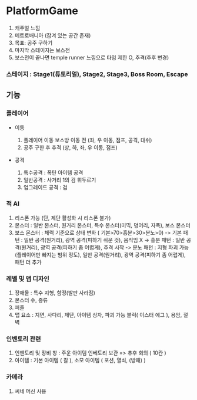 # PlatformGame
1. 캐주얼 느낌
2. 메트로배니아 (잠겨 있는 공간 존재)
3. 목표: 공주 구하기
4. 마지막 스테이지는 보스전
5. 보스전이 끝나면 temple runner 느낌으로 타임 제한 O, 추격(추후 변경)

### 스테이지 : Stage1(튜토리얼), Stage2, Stage3, Boss Room, Escape

## 기능

### 플레이어
 - 이동
   1. 플레이어 이동 보스방 이동 전 (좌, 우 이동, 점프, 공격, 대쉬)
   2. 공주 구한 후 추격 (상, 하, 좌, 우 이동, 점프)
      
 - 공격
   1. 특수공격 : 폭탄 아이템 공격
   2. 일반공격 : 사거리 1의 검 휘두르기
   3. 업그레이드 공격 : 검

### 적 AI
 1. 리스폰 가능 (단, 제단 활성화 시 리스폰 불가)
 2. 몬스터 : 일반 몬스터, 원거리 몬스터, 특수 몬스터(미믹, 덩어리, 자폭), 보스 몬스터
 3. 보스 몬스터 : 체력 기준으로 상태 변화 ( 기본>70>흥분>30>분노>0)
    -> 기본 패턴 : 일반 공격(원거리), 광역 공격(피하기 쉬운 것), 움직임 X
    -> 흥분 패턴 : 일반 공격(원거리), 광역 공격(피하기 좀 어렵게), 추격 시작
    -> 분노 패턴 : 지형 파괴 가능(플레이어만 빠지는 범위 정도), 일반 공격(원거리), 광역 공격(피하기 좀 어렵게), 패턴 더 추가

### 레벨 및 맵 디자인
 1. 장애물 : 특수 지형, 함정(발판 사라짐)
 2. 몬스터 수, 종류
 3. 퍼즐
 4. 맵 요소 : 지면, 사다리, 제단, 아이템 상자, 파괴 가능 블럭( 이스터 에그 ), 용암, 절벽

### 인벤토리 관련
 1. 인벤토리 및 장비 창 : 주운 아이템 인베토리 보관 => 추후 회의 ( 10칸 )
 2. 아이템 : 기본 아이템 ( 칼 ), 소모 아이템 ( 포션, 열쇠, (방패) )

### 카메라
 1. 씨네 머신 사용
